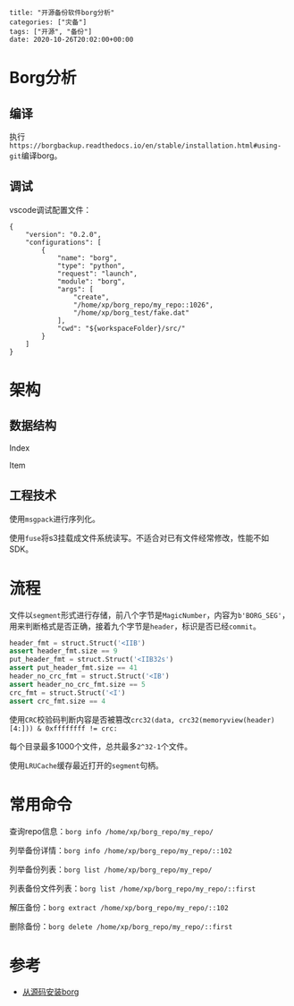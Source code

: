 ```
title: "开源备份软件borg分析"
categories: ["灾备"]
tags: ["开源", "备份"]
date: 2020-10-26T20:02:00+00:00
```

# Borg分析

## 编译

执行`https://borgbackup.readthedocs.io/en/stable/installation.html#using-git`编译borg。

## 调试

vscode调试配置文件：

```shell
{
    "version": "0.2.0",
    "configurations": [
        {
            "name": "borg",
            "type": "python",
            "request": "launch",
            "module": "borg",
            "args": [
                "create",
                "/home/xp/borg_repo/my_repo::1026",
                "/home/xp/borg_test/fake.dat"
            ],
            "cwd": "${workspaceFolder}/src/"
        }
    ]
}
```

# 架构

## 数据结构

Index

Item

## 工程技术
使用`msgpack`进行序列化。

使用`fuse`将s3挂载成文件系统读写。不适合对已有文件经常修改，性能不如SDK。


# 流程

文件以`segment`形式进行存储，前八个字节是`MagicNumber`，内容为`b'BORG_SEG'`，用来判断格式是否正确，接着九个字节是`header`，标识是否已经`commit`。

```python
header_fmt = struct.Struct('<IIB')
assert header_fmt.size == 9
put_header_fmt = struct.Struct('<IIB32s')
assert put_header_fmt.size == 41
header_no_crc_fmt = struct.Struct('<IB')
assert header_no_crc_fmt.size == 5
crc_fmt = struct.Struct('<I')
assert crc_fmt.size == 4
```

使用`CRC`校验码判断内容是否被篡改`crc32(data, crc32(memoryview(header)[4:])) & 0xffffffff != crc:`

每个目录最多1000个文件，总共最多`2^32-1`个文件。

使用`LRUCache`缓存最近打开的`segment`句柄。

# 常用命令

查询repo信息：`borg info /home/xp/borg_repo/my_repo/`

列举备份详情：`borg info /home/xp/borg_repo/my_repo/::102`

列举备份列表：`borg list /home/xp/borg_repo/my_repo/`

列表备份文件列表：`borg list /home/xp/borg_repo/my_repo/::first`

解压备份：`borg extract /home/xp/borg_repo/my_repo/::102`

删除备份：`borg delete /home/xp/borg_repo/my_repo/::first`

# 参考

- [从源码安装borg](https://borgbackup.readthedocs.io/en/stable/installation.html#using-git)


